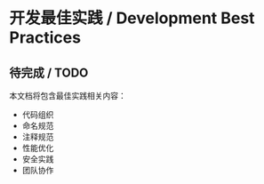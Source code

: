 # 开发最佳实践 / Development Best Practices

## 待完成 / TODO

本文档将包含最佳实践相关内容：
- 代码组织
- 命名规范
- 注释规范
- 性能优化
- 安全实践
- 团队协作 